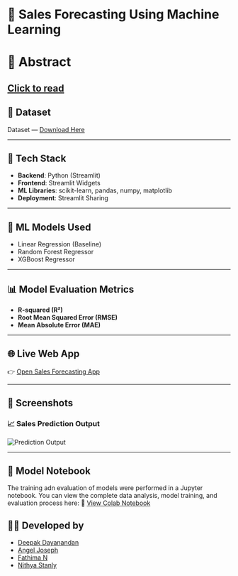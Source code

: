 # 🛒 Sales Forecasting Using Machine Learning

# 📄 Abstract
[Click to read](https://github.com/DeepakDayanandan1/Sales-Forecasting/tree/main/Abstract)
---

## 📁 Dataset
Dataset — [Download Here](https://github.com/DeepakDayanandan1/Sales-Forecasting/tree/main/Dataset) 

---

## 🔧 Tech Stack
- **Backend**: Python (Streamlit)
- **Frontend**: Streamlit Widgets
- **ML Libraries**: scikit-learn, pandas, numpy, matplotlib
- **Deployment**: Streamlit Sharing 

---

## 🧠 ML Models Used
- Linear Regression (Baseline)
- Random Forest Regressor
- XGBoost Regressor

---

## 📊 Model Evaluation Metrics
- **R-squared (R²)**
- **Root Mean Squared Error (RMSE)**
- **Mean Absolute Error (MAE)**

---

## 🌐 Live Web App
👉 [Open Sales Forecasting App](https://sales-forecasting-gwnt93bzk2d4jzs3xecbzz.streamlit.app/) 

---

## 📸 Screenshots

### 📈 Sales Prediction Output
![Prediction Output](https://github.com/DeepakDayanandan1/Sales-Forecasting/blob/main/Screenshot/SalesForecasting.png)

---


## 📓 Model Notebook
The training adn evaluation of models were performed in a Jupyter notebook. You can view the complete data analysis, model training, and evaluation process here:
📎 [View Colab Notebook](https://colab.research.google.com/drive/1XLvKaaJ4DRWW70YME4eL0zt4M0Y3kuvO#scrollTo=L-H1iMm3hcwB)


## 👨‍💻 Developed by
- [Deepak Dayanandan](github.com/DeepakDayanandan1)  
- [Angel Joseph]()  
- [Fathima N]()  
- [Nithya Stanly]()  



